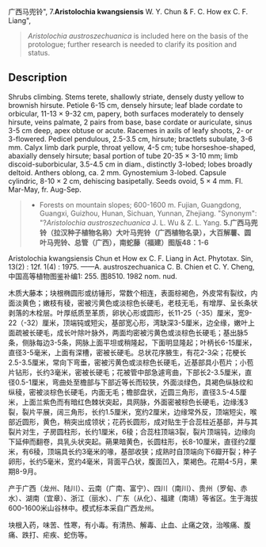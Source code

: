 广西马兜铃",
7.**Aristolochia kwangsiensis** W. Y. Chun & F. C. How ex C. F. Liang",

> *Aristolochia* *austroszechuanica* is included here on the basis of the protologue; further research is needed to clarify its position and status.

## Description
Shrubs climbing. Stems terete, shallowly striate, densely dusty yellow to brownish hirsute. Petiole 6-15 cm, densely hirsute; leaf blade cordate to orbicular, 11-13 × 9-32 cm, papery, both surfaces moderately to densely hirsute, veins palmate, 2 pairs from base, base cordate or auriculate, sinus 3-5 cm deep, apex obtuse or acute. Racemes in axils of leafy shoots, 2- or 3-flowered. Pedicel pendulous, 2.5-3.5 cm, hirsute; bractlets subulate, 3-6 mm. Calyx limb dark purple, throat yellow, 4-5 cm; tube horseshoe-shaped, abaxially densely hirsute; basal portion of tube 20-35 × 3-10 mm; limb discoid-suborbicular, 3.5-4.5 cm in diam., distinctly 3-lobed; lobes broadly deltoid. Anthers oblong, ca. 2 mm. Gynostemium 3-lobed. Capsule cylindric, 8-10 × 2 cm, dehiscing basipetally. Seeds ovoid, 5 × 4 mm. Fl. Mar-May, fr. Aug-Sep.

> * Forests on mountain slopes; 600-1600 m. Fujian, Guangdong, Guangxi, Guizhou, Hunan, Sichuan, Yunnan, Zhejiang.
  "Synonym": "?*Aristolochia* *austroszechuanica* J. L. Wu &amp; Z. L. Yang.
**5.广西马兜铃（拉汉种子植物名称）大叶马兜铃（广西植物名录），大百解薯、圆叶马兜铃、总管（广西），南蛇藤（福建）图版48：1-6**

Aristolochia kwangsiensis Chun et How ex C. F. Liang in Act. Phytotax. Sin, 13(2) : 12f. 1(4) : 1975. ——A. austroszechuanica C. B. Chien et C. Y. Cheng,中国高等植物图鉴补编1: 255. 图8510. 1982 nom. nud.

木质大藤本；块根椭圆形或纺锤形，常数个相连，表面棕褐色，外皮常有裂纹，内面淡黄色；嫩枝有稜，密被污黄色或淡棕色长硬毛，老枝无毛，有增厚、呈长条状剥落的木栓层。叶厚纸质至革质，卵状心形或圆形，长11-25（-35）厘米，宽9-22（-32）厘米，顶端钝或短尖，基部宽心形，湾缺深3-5厘米，边全缘，嫩叶上面疏被长硬毛，成长叶除叶脉外，两面均密被污黄色或淡棕色长硬毛；基出脉5条，侧脉每边3-5条，网脉上面平坦或稍隆起，下面明显隆起；叶柄长6-15厘米，直径3-5毫米，上面有深槽，密被长硬毛。总状花序腋生，有花2-3朵；花梗长2.5-3.5厘米，常向下弯垂，密被污黄色或淡棕色长硬毛，近基部具小苞片；小苞片钻形，长约3毫米，密被长硬毛；花被管中部急遽弯曲，下部长2-3.5厘米，直径0.5-1厘米，弯曲处至檐部与下部近等长而较狭，外面淡绿色，具褐色纵脉纹和纵稜，密被淡棕色长硬毛，内面无毛；檐部盘状，近圆三角形，直径3.5-4.5厘米，上面兰紫色而有暗红色棘状突起，具网脉，外面密被棕色长硬毛，边缘浅3裂，裂片平展，阔三角形，长约1.5厘米，宽约2厘米，边缘常外反，顶端短尖，喉部近圆形，黄色，稍突出成领状；花药长圆形，成对贴生于合蕊柱近基部，并与其裂片对生，子房圆柱形，长约1厘米，6稜；合蕊柱顶端3裂，裂片顶端钝，边缘向下延伸而翻卷，具乳头状突起。蒴果暗黄色，长圆柱形，长8-10厘米，直径约2厘米，有6稜，顶端具长约3毫米的喙，基部收狭；成熟时自顶端向下6瓣开裂；种子卵形，长约5毫米，宽约4毫米，背面平凸状，腹面凹入，栗褐色。花期4-5月，果期8-9月。

产于广西（龙州、陆川）、云南（广南、富宁）、四川（南川）、贵州（罗甸、赤水）、湖南（宜章）、浙江（丽水）、广东（从化）、福建（南靖）等省区。生于海拔600-1600米山谷林中。模式标本采自广西龙州。

块根入药，味苦、性寒，有小毒。有清热、解毒、止血、止痛之效，治喉痛、腹痛、跌打、疟疾、蛇伤等。
